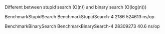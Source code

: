 Different between stupid search (O(n)) and binary search (O(log(n)))

BenchmarkStupidSearch
BenchmarkStupidSearch-4   	    2186	    524613 ns/op

BenchmarkBinarySearch
BenchmarkBinarySearch-4   	28309273	        40.6 ns/op
